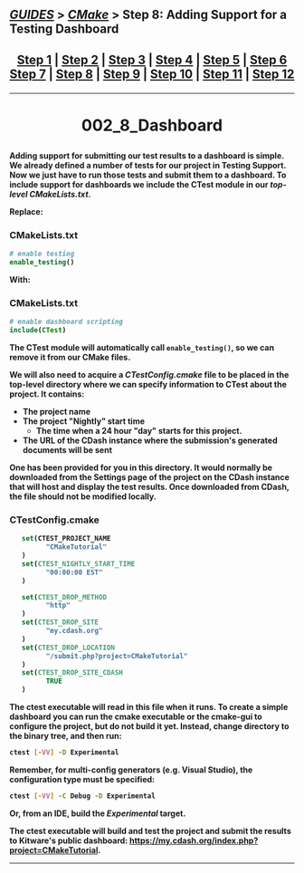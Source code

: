 ## [_GUIDES_][guides] > [_CMake_][CMake] > **Step 8: Adding Support for a Testing Dashboard**

## <p align=center>[Step 1][stp1] | [Step 2][stp2] | [Step 3][stp3] | [Step 4][stp4] | [Step 5][stp5] | [Step 6][stp6] <br/> [Step 7][stp7] | [Step 8][stp8] | [Step 9][stp9] | [Step 10][stp10] | [Step 11][stp11] | [Step 12][stp12]  </p>

<!--
* [_GUIDES_][guides]
* [_CMAKE_][CMake]
* [Step 1][stp1]
* [Step 2][stp2]
* [Step 3][stp3]
* [Step 4][stp4]
* [Step 5][stp5]
* [Step 6][stp6]
* [Step 7][stp7]
* [Step 8][stp8]
* [Step 9][stp9]
* [Step 10][stp10]
* [Step 11][stp11]
* [Step 12][stp12]

_GUIDES_/res/009_CMake_/res/001_Tutorial_/read
_GUIDES_/../../../../..
-->

[guides]: ../../../../../README.md
[CMake]:  ../../../CMake_Tutorial.md
[stp1]:   Step_1_BasicStartingPoint.md
[stp2]:   Step_2_AddingLibrary.md
[stp3]:   Step_3_AddingUsageRequirementsforLibrary.md
[stp4]:   Step_4_InstallingAndTesting.md
[stp5]:   Step_5_AddingSystemIntrospection.md
[stp6]:   Step_6_AddingCustomCommandAndGeneratedFile.md
[stp7]:   Step_7_PackagingAndInstaller.md
[stp8]:   Step_8_AddingSupportForTestingDashboard.md
[stp9]:   Step_9_SelectingStaticOrSharedLibraries.md
[stp10]:  Step_10_AddingGeneratorExpressions.md
[stp11]:  Step_11_AddingExportConfiguration.md
[stp12]:  Step_12_PackagingDebugAndRelease.md

---

<!-- ---------------------------------- * Navigation * ---------------------------------- -->

# <p align = center><b>002_8_Dashboard<b></p>

Adding support for submitting our test results to a dashboard is simple. We already defined a number of tests for our project in **Testing Support**. Now we just have to run those tests and submit them to a dashboard. To include support for dashboards we include the CTest module in our *top-level* ***CMakeLists.txt***.

Replace:

### CMakeLists.txt
```cmake
# enable testing
enable_testing()
```

With:

### CMakeLists.txt
```cmake
# enable dashboard scripting
include(CTest)
```

The CTest module will automatically call `enable_testing()`, so we can remove it from our CMake files.

We will also need to acquire a ***CTestConfig.cmake*** file to be placed in the top-level directory where we can specify information to CTest about the project. It contains:

* The project name
* The project "Nightly" start time
  * The time when a 24 hour "day" starts for this project.
* The URL of the CDash instance where the submission's generated documents will be sent

One has been provided for you in this directory. It would normally be downloaded from the **Settings** page of the project on the CDash instance that will host and display the test results. Once downloaded from CDash, the file should not be modified locally.

### CTestConfig.cmake
```cmake
   set(CTEST_PROJECT_NAME
         "CMakeTutorial"
   )
   set(CTEST_NIGHTLY_START_TIME
         "00:00:00 EST"
   )

   set(CTEST_DROP_METHOD
         "http"
   )
   set(CTEST_DROP_SITE
         "my.cdash.org"
   )
   set(CTEST_DROP_LOCATION
         "/submit.php?project=CMakeTutorial"
   )
   set(CTEST_DROP_SITE_CDASH
         TRUE
   )
```

The **ctest** executable will read in this file when it runs. To create a simple dashboard you can run the **cmake** executable or the **cmake-gui** to configure the project, but do not build it yet. Instead, change directory to the binary tree, and then run:

```bash
ctest [-VV] -D Experimental
```

Remember, for multi-config generators (e.g. Visual Studio), the configuration type must be specified:

```bash
ctest [-VV] -C Debug -D Experimental
```

Or, from an IDE, build the *Experimental* target.

The **ctest** executable will build and test the project and submit the results to Kitware's public dashboard: https://my.cdash.org/index.php?project=CMakeTutorial.

---